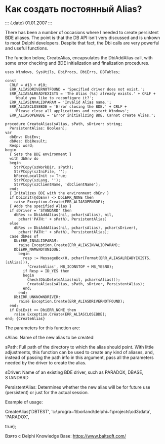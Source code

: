Как создать постоянный Alias?
=============================

::: {.date}
01.01.2007
:::

There has been a number of occasions where I needed to create persistent
BDE aliases. The point is that the DB API isn\'t very discussed and is
unkown to most Delphi developers. Despite that fact, the Dbi calls are
very powerful and useful functions.

The function below, CreateAlias, encapsulates the DbiAddAlias call, with
some error checking and BDE initialization and finalization procedures.

    uses Windows, SysUtils, DbiProcs, DbiErrs, DBTables;
     
    const
      CRLF = #13 + #10;
      ERR_ALIASDRIVERNOTFOUND = 'Specified driver does not exist.';
      ERR_ALIASALREADYEXISTS = 'The Alias (%s) already exists.' + CRLF +
        'Would you like to reconfigure it?';
      ERR_ALIASINVALIDPARAM = 'Invalid Alias name.';
      ERR_ALIASCLOSEBDE = 'Error closing the BDE.' + CRLF +
        'Please close all applications and restart Windows';
      ERR_ALIASOPENBDE = 'Error initializing BDE. Cannot create Alias.';
     
    procedure CreateAlias(sAlias, sPath, sDriver: string;
      PersistentAlias: Boolean);
    var
      dbEnv: DbiEnv;
      dbRes: DbiResult;
      Resp: word;
    begin
      { Sets the BDE environment }
      with dbEnv do
      begin
        StrPCopy(szWorkDir, sPath);
        StrPCopy(szIniFile, '');
        bForceLocalInit := True;
        StrPCopy(szLang, '');
        StrPCopy(szClientName, 'dbClientName');
      end;
      { Initalizes BDE with the environment dbEnv }
      if DbiInit(@dbEnv) <> DbiERR_NONE then
        raise Exception.Create(ERR_ALIASOPENBDE);
      { Adds the specified Alias }
      if sDriver = 'STANDARD' then
        dbRes := DbiAddAlias(nil, pchar(sAlias), nil,
          pchar('PATH:' + sPath), PersistentAlias)
      else
        dbRes := DbiAddAlias(nil, pchar(sAlias), pchar(sDriver),
          pchar('PATH:' + sPath), PersistentAlias);
      case dbRes of
        DbiERR_INVALIDPARAM:
          raise Exception.Create(ERR_ALIASINVALIDPARAM);
        DbiERR_NAMENOTUNIQUE:
          begin
            resp := MessageBox(0, pchar(Format(ERR_ALIASALREADYEXISTS, [sAlias])),
              'CreateAlias', MB_ICONSTOP + MB_YESNO);
            if Resp = ID_YES then
            begin
              Check(DbiDeleteAlias(nil, pchar(sAlias)));
              CreateAlias(sAlias, sPath, sDriver, PersistentAlias);
            end;
          end;
        DbiERR_UNKNOWNDRIVER:
          raise Exception.Create(ERR_ALIASDRIVERNOTFOUND);
      end;
      if DbiExit <> DbiERR_NONE then
        raise Exception.Create(ERR_ALIASCLOSEBDE);
    end; {CreateAlias}

The parameters for this function are:

sAlias: Name of the new alias to be created

sPath: Full path of the directory to which the alias should point. With
little adjustments, this function can be used to create any kind of
aliases, and, instead of passing the path info in this argument, pass
all the parameters needed by the driver to create the alias.

sDriver: Name of an existing BDE driver, such as PARADOX, DBASE,
STANDARD

PersistentAlias: Determines whether the new alias will be for future use
(persistent) or just for the actual session.

Example of usage:

CreateAlias(\'DBTEST\',
\'c:\\progra\~1\\borland\\delphi\~1\\projects\\cd3\\data\', \'PARADOX\',

true);

Взято с Delphi Knowledge Base: <https://www.baltsoft.com/>
